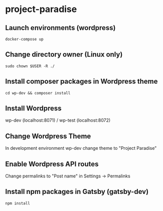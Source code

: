 # project-paradise

## Launch  environments (wordpress)
`docker-compose up`

## Change directory owner (Linux only)
`sudo chown $USER -R ./`

## Install composer packages in Wordpress theme
`cd wp-dev && composer install`

## Install Wordpress
wp-dev (localhost:8071) / wp-test (localhost:8072)

## Change Wordpress Theme
In development environment wp-dev change theme to "Project Paradise"

## Enable Wordpress API routes
Change permalinks to "Post name" in Settings -> Permalinks

## Install npm packages in Gatsby (gatsby-dev)
`npm install`